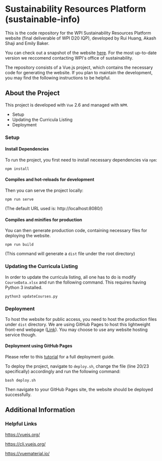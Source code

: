 # Sustainability Resources Platform (sustainable-info)

This is the code repository for the WPI Sustainability Resources Platform website (final deliverable of WPI D20 IQP), developed by Rui Huang, Akash Shaji and Emily Baker. 

You can check out a snapshot of the website [here](ryc1x.github.io/sustainable-studies/). For the most up-to-date version we reccomend contacting WPI's office of sustainability. 

The repository consists of a Vue.js project, which contains the necessary code for generating the website. If you plan to maintain the development, you may find the following instructions to be helpful.  

## About the Project

This project is developed with `Vue` 2.6 and managed with `NPM`.  

- Setup
- Updating the Curricula Listing
- Deployment

### Setup

#### Install Dependencies

To run the project, you first need to install necessary dependencies via `npm`:

```
npm install
```

#### Compiles and hot-reloads for development

Then you can serve the project locally:

```
npm run serve
```

(The default URL used is: http://localhost:8080/)

#### Compiles and minifies for production

You can then generate production code, containing necessary files for deploying the website. 

```
npm run build
```

(This command will generate a `dist` file under the root directory)


### Updating the Curricula Listing

In order to update the curricula listing, all one has to do is modify `CourseData.xlsx` and run the following command. This requires having Python 3 installed. 

```
python3 updateCourses.py
```


### Deployment

To host the website for public access, you need to host the production files under `dist` directory. We are using GitHub Pages to host this lightweight front-end webpage ([Link](ryc1x.github.io/sustainable-studies/)). You may choose to use any website hosting service though. 

#### Deployment using GitHub Pages

Please refer to this [tutorial](https://cli.vuejs.org/guide/deployment.html#gitlab-pages) for a full deployment guide.

To deploy the project, navigate to `deploy.sh`, change the file (line 20/23 specifically) accordingly and run the following command:

```
bash deploy.sh
```

Then navigate to your GitHub Pages site, the website should be deployed successfully. 






## Additional Information

### Helpful Links

https://vuejs.org/

https://cli.vuejs.org/

https://vuematerial.io/
